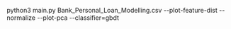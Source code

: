 python3 main.py Bank_Personal_Loan_Modelling.csv --plot-feature-dist --normalize --plot-pca --classifier=gbdt
